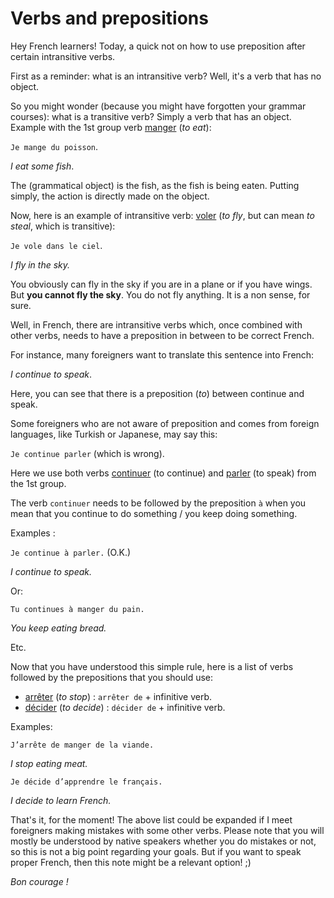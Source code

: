 # Verbs and prepositions

Hey French learners! Today, a quick not on how to use preposition after certain
intransitive verbs.

First as a reminder: what is an intransitive verb? Well, it's a verb that has
no object.

So you might wonder (because you might have forgotten your grammar courses):
what is a transitive verb? Simply a verb that has an object. Example with
the 1st group verb [manger](https://la-conjugaison.nouvelobs.com/du/verbe/manger.php)
(*to eat*):

`Je mange du poisson`.

*I eat some fish*.

The (grammatical object) is the fish, as the fish is being eaten. Putting simply,
the action is directly made on the object.

Now, here is an example of intransitive verb: [voler](https://la-conjugaison.nouvelobs.com/du/verbe/voler.php)
(*to fly*, but can mean *to steal*, which is transitive):

`Je vole dans le ciel`.

*I fly in the sky.*

You obviously can fly in the sky if you are in a plane or if you have wings.
But **you cannot fly the sky**. You do not fly anything. It is a non sense, for sure.

Well, in French, there are intransitive verbs which, once combined with other verbs, needs to
have a preposition in between to be correct French.

For instance, many foreigners want to translate this sentence into French:

*I continue to speak*.

Here, you can see that there is a preposition (*to*) between continue and speak.

Some foreigners who are not aware of preposition and comes from foreign languages,
like Turkish or Japanese, may say this:

`Je continue parler` (which is wrong).

Here we use both verbs [continuer](https://la-conjugaison.nouvelobs.com/du/verbe/continuer.php) (to continue)
and [parler](https://la-conjugaison.nouvelobs.com/du/verbe/parler.php) (to speak) from the 1st group.

The verb `continuer` needs to be followed by the preposition `à` when you mean that you continue to do something /
you keep doing something.

Examples :

`Je continue à parler.` (O.K.)

*I continue to speak.*

Or:

`Tu continues à manger du pain.`

*You keep eating bread.*

Etc.

Now that you have understood this simple rule, here is a list of verbs followed by the prepositions that you should
use:

  - [arrêter](https://la-conjugaison.nouvelobs.com/du/verbe/arreter.php) (*to stop*) : `arrêter de` + infinitive verb.
  - [décider](https://la-conjugaison.nouvelobs.com/du/verbe/decider.php) (*to decide*) : `décider de` + infinitive verb.

Examples:

`J’arrête de manger de la viande.`

*I stop eating meat.*

`Je décide d’apprendre le français.`

*I decide to learn French.*

That's it, for the moment! The above list could be expanded if I meet foreigners making mistakes with some other verbs.
Please note that you will mostly be understood by native speakers whether you do mistakes or not, so this is not a big
point regarding your goals. But if you want to speak proper French, then this note might be a relevant option! ;)

*Bon courage !*

